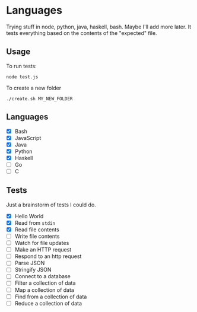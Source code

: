 # Languages

Trying stuff in node, python, java, haskell, bash. Maybe I'll add more later. It tests everything based on the contents of the "expected" file.

## Usage

To run tests:
```
node test.js
```

To create a new folder
```
./create.sh MY_NEW_FOLDER
```

## Languages
* [x] Bash
* [x] JavaScript
* [x] Java
* [x] Python
* [x] Haskell
* [ ] Go
* [ ] C

## Tests

Just a brainstorm of tests I could do.

* [x] Hello World
* [x] Read from `stdin`
* [x] Read file contents
* [ ] Write file contents
* [ ] Watch for file updates
* [ ] Make an HTTP request
* [ ] Respond to an http request
* [ ] Parse JSON
* [ ] Stringify JSON
* [ ] Connect to a database
* [ ] Filter a collection of data
* [ ] Map a collection of data
* [ ] Find from a collection of data
* [ ] Reduce a collection of data
